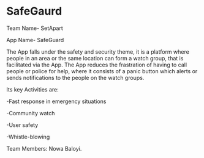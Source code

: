 # SafeGaurd
Team Name- SetApart

App Name- SafeGuard

The App falls under the safety and security theme, it is a platform where
people in an area or the same location can form a watch group, that is facilitated via the App.
The App reduces the frastration of having to call people or police for help, where it consists of a panic button which alerts or
sends notifications to the people on the watch groups.

Its key Activities are:
 
-Fast response in emergency situations

-Community watch

-User safety

-Whistle-blowing

Team Members:
Nowa Baloyi.
